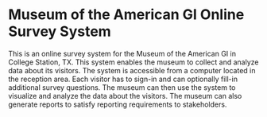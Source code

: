 # Museum of the American GI Online Survey System

This is an online survey system for the Museum of the American GI in College Station, TX. This system enables the museum to collect and analyze data about its visitors. The system is accessible from a computer located in the reception area. Each visitor has to sign-in and can optionally fill-in additional survey questions. The museum can then use the system to visualize and analyze the data about the visitors. The museum can also generate reports to satisfy reporting requirements to stakeholders.
